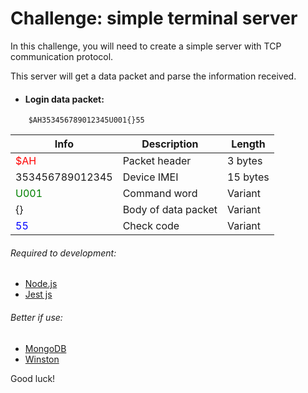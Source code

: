 # Challenge: simple terminal server

In this challenge, you will need to create a simple server with TCP communication protocol.

This server will get a data packet and parse the information received.

* #### Login data packet:

```
    $AH353456789012345U001{}55
```

| Info | Description | Length |
|---|---|---|
| <span style="color: red;">$AH</span> | Packet header | 3 bytes |
| 353456789012345 | Device IMEI | 15 bytes |
| <span style="color: green;">U001</span> | Command word | Variant |
| {} | Body of data packet | Variant |
| <span style="color: blue;">55</span> | Check code | Variant |

###### Required to development:

* [Node.js](https://nodejs.org/en/)
* [Jest js](https://jestjs.io/)

###### Better if use:

* [MongoDB](https://www.mongodb.com/)
* [Winston](https://www.npmjs.com/package/winston)

Good luck!